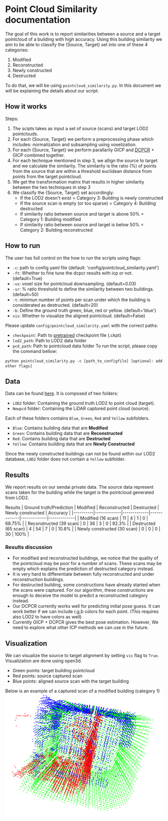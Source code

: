 # Point Cloud Similarity documentation
The goal of this work is to report similarities between a source and a target pointcloud of a building with high accuracy. Using this building similarity we aim to be able to classify the {Source, Target} set into one of these 4 categories:
1. Modified
2. Reconstructed
3. Newly constructed
4. Destructed

To do that, we will be using `pointcloud_similarity.py`. In this document we will be explaining the details about our script.

## How it works
Steps:
1. The scipts takes as input a set of source (scans) and target LOD2 pointclouds.
2. For each {Source, Target} we perform a preprocessing phase which includes: normalization and subsampling using voxelization.
3. For each {Source, Target} we perform parallarily GICP and [DCPCR](https://drive.google.com/file/d/1-91ym2ue35wtUK1WhG1rwxbdZrSa2Gow/view) + GICP combined together.
4. For each technique mentioned in step 3, we allign the source to target and we calculate the similarity. The similarity is the ratio (%) of points from the source that are within a threshold euclidean distance from points from the target pointcloud.
5. We get the transformation matrix that results in higher similarity between the two techniques in step 3
6. We classify the {Source, Target} set accordingly:
    * If the LOD2 doesn't exist = Category 3: Building is newly constructed
    * If the source scan is empty (or too sparse) = Category 4: Building destructed
    * If similarity ratio between source and target is above 50% = Category 1: Building modified
    * If similarity ratio between source and target is below 50% = Category 2: Building reconstructed

## How to run
The user has full control on the how to run the scripts using flags:
* `-c`: path to config yaml file (default: 'config/pointcloud_similarity.yaml')
* `-ft`: Whether to fine tune the dcpcr results with icp or not. (default=True)
* `-vs`: voxel size for pointcloud downsampling. (default=0.03)
* `-sr`: % ratio threshold to define the similarity between two buildings. (default=50)
* `-t`: minimun number of points per scan under which the building is considerated as destructed. (default=20)
* `-b`: Define the ground truth green, blue, red or yellow. (default='blue')
* `vis`: Whether to visualize the aligned pointcloud. (default=False)

Please update `config/pointcloud_similarity.yaml` with the correct paths:
* `checkpoint`: Path to [pretrained](https://www.ipb.uni-bonn.de/html/projects/dcpcr/model_paper.ckpt) checkpoint file (.ckpt)
* `lod2_path`: Path to LOD2 data folder
* `pcd_path`: Path to pointcloud data folder
To run the script, please copy the command bellow:
```
python pointcloud_similarity.py -c [path_to_configfile] [optional: add other flags]
```

## Data
Data can be found [here](https://plateau-uc22-0053-data.s3.ap-northeast-1.amazonaws.com/20230207_building_changes_detection_data.zip). It is composed of two folders:

* `LOD2` folder: Containing the ground truth LOD2 to point cloud (target).
* `Newpcd` folder: Containing the LiDAR captured point cloud (source).

Each of these folders contains `Blue`, `Green`, `Red` and `Yellow` subfolders.
* `Blue`: Contains building data that are **Modified**
* `Green`: Contains building data that are **Reconstructed**
* `Red`: Contains building data that are **Destructed**
* `Yellow`: Contains building data that are **Newly Constructed**

Since the newly constructed buildings can not be found within our LOD2 database, `LOD2` folder does not contain a `Yellow` subfolder.

## Results
We report results on our sendai private data. The source data represent scans taken for the building while the target is the pointcloud generated from LOD2.

Results
| Ground truth/Prediction | Modified       | Reconstructed       | Destructed      | Newly constructed       | Accuracy       |
|----------|-------------|-------------|-------------|-------------|-------------|
| Modified (16 scan)  | 11        | 4    | 1       | 0 | 68.75% |
| Reconstructed (39 scan) | 0         | 36     | 3         | 0 | 92.3% |
| Destructed  (65 scan) | 4       | 54   | 7        | 0 | 10.8% |
| Newly constructed (30 scan) | 0       | 0    | 0       | 30 | 100% |

### Results discussion
* For modified and reconstructed buildings, we notice that the quality of the pointcloud may be poor for a number of scans. These scans may be empty which explains the prediction of destructed category instead.
* It is very hard to differentiate between fully reconstructed and under reconstruction buildings.
* For destructed building, some constructions have already started when the scans were captured. For our algorithm, these constructions are enough to deceive the model to predict a reconstructed category instead.
* Our DCPCR currently works well for predicting initial pose guess. It can work better if we can include r,g,b colors for each point. (This requires also LOD2 to have colors as well)
* Currently GICP + DCPCR gives the best pose estimation. However, We need to explore what other ICP methods we can use in the future.

## Visualization
We can visualize the source to target alignment by setting `vis` flag to `True`. Visualization are done using open3d.
* Green points: target building pointcloud
* Red points: source captured scan
* Blue points: aligned source scan with the target building

Below is an example of a captured scan of a modified building (category 1)
![Project Image](../images/blue.png)